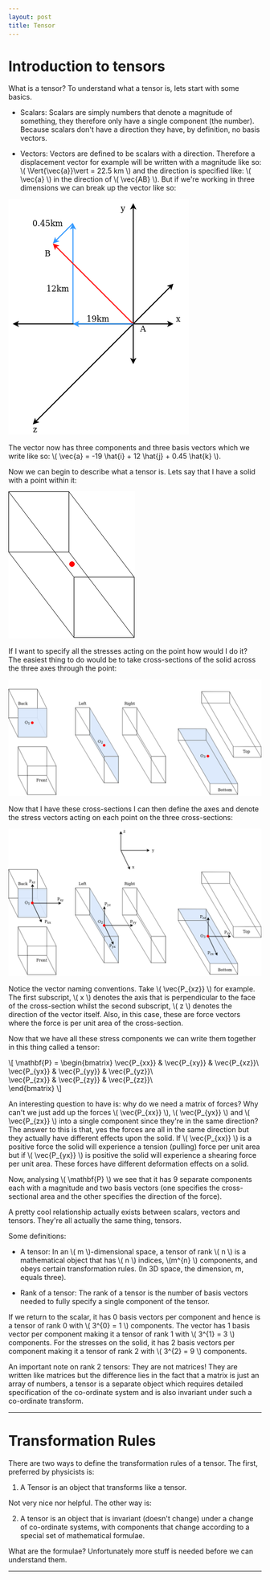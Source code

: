 ```yaml
---
layout: post
title: Tensor
---
```


# Introduction to tensors

What is a tensor? To understand what a tensor is, lets start with some basics. 

* Scalars:
    Scalars are simply numbers that denote a magnitude of something, they therefore only have a single component (the number). Because scalars don't have a direction they have, by definition, no basis vectors.

* Vectors:
    Vectors are defined to be scalars with a direction. Therefore a displacement vector for example will be written with a magnitude like so: \\( \Vert{\vec{a}}\vert = 22.5 km \\) and the direction is specified like: \\( \vec{a} \\) in the direction of \\( \vec{AB} \\). But if we're working in three dimensions we can break up the vector like so:

<img src="https://github.com/RoccoLuiz/roccoluiz.github.io/raw/master/images/3dvector.png">

The vector now has three components and three basis vectors which we write like so: \\( \vec{a} = -19 \hat{i} + 12 \hat{j} + 0.45 \hat{k} \\).

Now we can begin to describe what a tensor is. Lets say that I have a solid with a point within it:

<img src="https://github.com/RoccoLuiz/roccoluiz.github.io/raw/master/images/pointinsolid.png">

If I want to specify all the stresses acting on the point how would I do it? The easiest thing to do would be to take cross-sections of the solid across the three axes through the point:

<img src="https://github.com/RoccoLuiz/roccoluiz.github.io/raw/master/images/crosssections.png">

Now that I have these cross-sections I can then define the axes and denote the stress vectors acting on each point on the three cross-sections:

<img src="https://github.com/RoccoLuiz/roccoluiz.github.io/raw/master/images/crosssectionswithvectors.png">

Notice the vector naming conventions. Take \\( \vec{P_{xz}} \\) for example. The first subscript, \\( x \\) denotes the axis that is perpendicular to the face of the cross-section whilst the second subscript, \\( z \\) denotes the direction of the vector itself. Also, in this case, these are force vectors where the force is per unit area of the cross-section.

Now that we have all these stress components we can write them together in this thing called a tensor:

\\[ \mathbf{P} = 
    \begin{bmatrix}
    \vec{P_{xx}} & \vec{P_{xy}} & \vec{P_{xz}}\\\
    \vec{P_{yx}} & \vec{P_{yy}} & \vec{P_{yz}}\\\
    \vec{P_{zx}} & \vec{P_{zy}} & \vec{P_{zz}}\\\
    \end{bmatrix}
\\]

An interesting question to have is: why do we need a matrix of forces? Why can't we just add up the forces \\( \vec{P_{xx}} \\), \\( \vec{P_{yx}} \\) and \\( \vec{P_{zx}} \\) into a single component since they're in the same direction? The answer to this is that, yes the forces are all in the same direction but they actually have different effects upon the solid. If \\( \vec{P_{xx}} \\) is a positive force the solid will experience a tension (pulling) force per unit area but if \\( \vec{P_{yx}} \\) is positive the solid will experience a shearing force per unit area. These forces have different deformation effects on a solid.

Now, analysing \\( \mathbf{P} \\) we see that it has 9 separate components each with a magnitude and two basis vectors (one specifies the cross-sectional area and the other specifies the direction of the force).

A pretty cool relationship actually exists between scalars, vectors and tensors. They're all actually the same thing, tensors.

Some definitions:

* A tensor: 
    In an \\( m \\)-dimensional space, a tensor of rank \\( n \\) is a mathematical object that has \\( n \\) indices, \\(m^{n} \\) components, and obeys certain transformation rules. (In 3D space, the dimension, m, equals three).

* Rank of a tensor:
    The rank of a tensor is the number of basis vectors needed to fully specify a single component of the tensor.

If we return to the scalar, it has 0 basis vectors per component and hence is a tensor of rank 0 with \\( 3^{0} = 1 \\) components. The vector has 1 basis vector per component making it a tensor of rank 1 with \\( 3^{1} = 3 \\) components. For the stresses on the solid, it has 2 basis vectors per component making it a tensor of rank 2 with \\( 3^{2} = 9 \\) components. 

An important note on rank 2 tensors: They are not matrices! 
They are written like matrices but the difference lies in the fact that a matrix is just an array of numbers, a tensor is a separate object which requires detailed specification of the co-ordinate system and is also invariant under such a co-ordinate transform.

---

# Transformation Rules

There are two ways to define the transformation rules of a tensor. The first, preferred by physicists is:

1) A Tensor is an object that transforms like a tensor.

Not very nice nor helpful. The other way is:

2) A tensor is an object that is invariant (doesn't change) under a change of co-ordinate systems, with components that change according to a special set of mathematical formulae.

What are the formulae? Unfortunately more stuff is needed before we can understand them.

---

